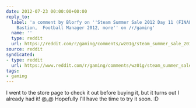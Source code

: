 ```yaml
---
date: 2012-07-23 00:00:00+00:00
reply_to:
  label: 'a comment by Blorfy on ''Steam Summer Sale 2012 Day 11 (FINAL): Bioshock,
    Bastion,  Football Manager 2012, more'' on /r/gaming'
  name: ''
  type: reddit
  url: https://reddit.com/r/gaming/comments/wz01g/steam_summer_sale_2012_day_11_final_bioshock/c5hp629/
source: reddit
syndicated:
- type: reddit
  url: https://www.reddit.com/r/gaming/comments/wz01g/steam_summer_sale_2012_day_11_final_bioshock/c5hpdfa/
tags:
- gaming
---
```


I went to the store page to check it out before buying it, but it turns out I already had it! @_@ Hopefully I'll have the time to try it soon. :D